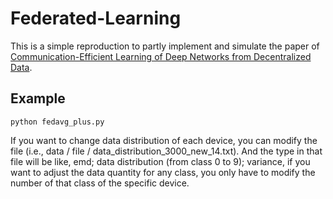 # Federated-Learning

This is a simple reproduction to partly implement and simulate the paper of [Communication-Efficient Learning of Deep Networks from Decentralized Data](https://arxiv.org/abs/1602.05629 "FedAvg").


## Example

    python fedavg_plus.py

If you want to change data distribution of each device, you can modify the file (i.e., data / file / data_distribution_3000_new_14.txt). And the type in that file will be like, emd; data distribution (from class 0 to 9); variance, if you want to adjust the data quantity for any class, you only have to modify the number of that class of the specific device.